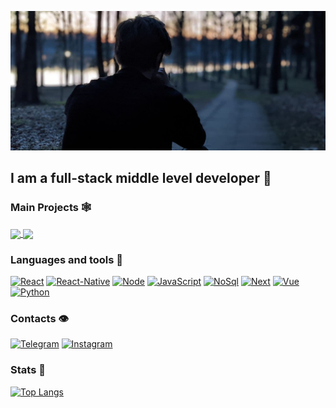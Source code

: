 [![Header](https://github.com/Oleg-cmd/oleg-cmd/blob/main/assets/photo.jpg)](https://t.me/OlegSelanta)

## I am a full-stack middle level developer 👋

### Main Projects 🕸

<div style="margin-bottom:15px">
<a  href="https://github.com/Oleg-cmd/Web-App-Mern">
  <img align="center" src="https://github-readme-stats.vercel.app/api/pin/?username=oleg-cmd&repo=Web-App-Mern" />
</a>
<a  href="https://github.com/Oleg-cmd/Nextjs_Site">
  <img align="center" src="https://github-readme-stats.vercel.app/api/pin/?username=oleg-cmd&repo=Nextjs_Site" />
</a>
</div>

### Languages and tools 🎯

[![React](https://img.shields.io/badge/React-090909?style=for-the-badge&logo=react)](https://reactjs.org/)
[![React-Native](https://img.shields.io/badge/ReactNative-090909?style=for-the-badge&logo=react&logoColor=327182)](https://reactnative.dev/)
[![Node](https://img.shields.io/badge/NodeJS-090909?style=for-the-badge&logo=node.js)](https://nodejs.org/en/)
[![JavaScript](https://img.shields.io/badge/JavaScript-090909?style=for-the-badge&logo=JavaScript)](https://ru.wikipedia.org/wiki/JavaScript)
[![NoSql](https://img.shields.io/badge/NoSql-090909?style=for-the-badge&logo=mongodb)](https://www.mongodb.com/)
[![Next](https://img.shields.io/badge/Next-090909?style=for-the-badge&logo=next.js)](https://nextjs.org/)
[![Vue](https://img.shields.io/badge/Vue-090909?style=for-the-badge&logo=vue.js)](https://vuejs.org/)
[![Python](https://img.shields.io/badge/Python-090909?style=for-the-badge&logo=python)](https://www.python.org/)

### Contacts 👁

[![Telegram](https://img.shields.io/badge/Telegram-090909?style=for-the-badge&logo=Telegram)](https://t.me/OlegSelanta)
[![Instagram](https://img.shields.io/badge/Instagram-090909?style=for-the-badge&logo=Instagram)](https://www.instagram.com/seliantaoleg/)

### Stats 🌚

[![Top Langs](https://github-readme-stats.vercel.app/api/top-langs/?username=oleg-cmd&exclude_repo=github-readme-stats,anuraghazra.github.io)](https://github.com/Oleg-cmd?tab=repositories)
